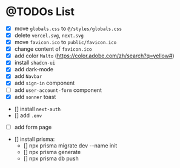 # @TODOs List

* [X] move `globals.css` to `@/styles/globals.css`
* [X] delete `vercel.svg`, `next.svg`
* [X] move `favicon.ico` to `public/favicon.ico`
* [X] change content of `favicon.ico`
* [X] add color `Malto` (https://color.adobe.com/zh/search?q=yellow#)
* [X] install `shadcn-ui`
* [X] add dark-mode
* [X] add `Navbar`
* [X] add `sign-in` component
* [ ] add `user-account-form` component
* [X] add `sonner` toast
* [] install `next-auth`
* [] add `.env`
* [ ] add form page
* [] install prisma:
  * [] npx prisma migrate dev --name init
  * [] npx prisma generate
  * [] npx prisma db push

